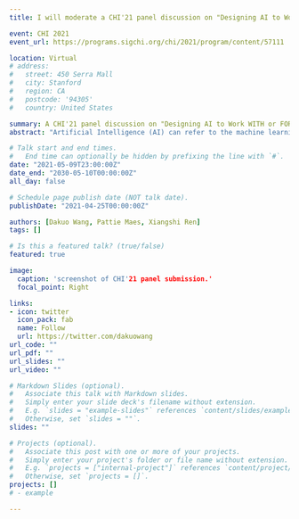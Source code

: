 ```yaml
---
title: I will moderate a CHI'21 panel discussion on "Designing AI to Work WITH or FOR People?" with Prof.Pattie Maes, Prof.Xiangshi Ren, Prof.Ben Shneiderman, Prof.Yuanchun Shi, and Dr.Qianying Wang. 

event: CHI 2021
event_url: https://programs.sigchi.org/chi/2021/program/content/57111

location: Virtual
# address:
#   street: 450 Serra Mall
#   city: Stanford
#   region: CA
#   postcode: '94305'
#   country: United States

summary: A CHI'21 panel discussion on "Designing AI to Work WITH or FOR People?"
abstract: "Artificial Intelligence (AI) can refer to the machine learning algorithms and the automation applications built on top of these algorithms. Human-computer interaction (HCI) researchers have studied these AI applications and suggested various Human-Centered AI (HCAI) principles for an explainable, safe, reliable, and trustworthy interaction experience. While some designers believe that computers should be supertools and active appliances, others believe that these latest AI systems can be collaborators. With today's AI algorithm breakthroughs, in this panel we ask whether the supertool or the collaboration metaphors best support work and play? How can we design AI systems to work best with people or for people? What does it take to get there? This panel will bring together panelists with diverse backgrounds to engage the audience through the discussion of their shared or diverging visions on the future of human-AI interaction design."

# Talk start and end times.
#   End time can optionally be hidden by prefixing the line with `#`.
date: "2021-05-09T23:00:00Z"
date_end: "2030-05-10T00:00:00Z"
all_day: false

# Schedule page publish date (NOT talk date).
publishDate: "2021-04-25T00:00:00Z"

authors: [Dakuo Wang, Pattie Maes, Xiangshi Ren]
tags: []

# Is this a featured talk? (true/false)
featured: true

image:
  caption: 'screenshot of CHI'21 panel submission.'
  focal_point: Right

links:
- icon: twitter
  icon_pack: fab
  name: Follow
  url: https://twitter.com/dakuowang
url_code: ""
url_pdf: ""
url_slides: ""
url_video: ""

# Markdown Slides (optional).
#   Associate this talk with Markdown slides.
#   Simply enter your slide deck's filename without extension.
#   E.g. `slides = "example-slides"` references `content/slides/example-slides.md`.
#   Otherwise, set `slides = ""`.
slides: ""

# Projects (optional).
#   Associate this post with one or more of your projects.
#   Simply enter your project's folder or file name without extension.
#   E.g. `projects = ["internal-project"]` references `content/project/deep-learning/index.md`.
#   Otherwise, set `projects = []`.
projects: []
# - example

---
```


<!-- {{% callout note %}}
Click on the **Slides** button above to view the built-in slides feature.
{{% /callout %}}

Slides can be added in a few ways:

- **Create** slides using Wowchemy's [*Slides*](https://wowchemy.com/docs/managing-content/#create-slides) feature and link using `slides` parameter in the front matter of the talk file
- **Upload** an existing slide deck to `static/` and link using `url_slides` parameter in the front matter of the talk file
- **Embed** your slides (e.g. Google Slides) or presentation video on this page using [shortcodes](https://wowchemy.com/docs/writing-markdown-latex/).

Further event details, including [page elements](https://wowchemy.com/docs/writing-markdown-latex/) such as image galleries, can be added to the body of this page. -->
